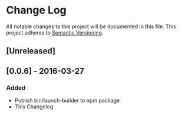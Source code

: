 # Change Log
All notable changes to this project will be documented in this file.
This project adheres to [Semantic Versioning](http://semver.org/).

## [Unreleased]

## [0.0.6] - 2016-03-27
### Added
- Publish bin/launch-builder to npm package
- This Changelog
